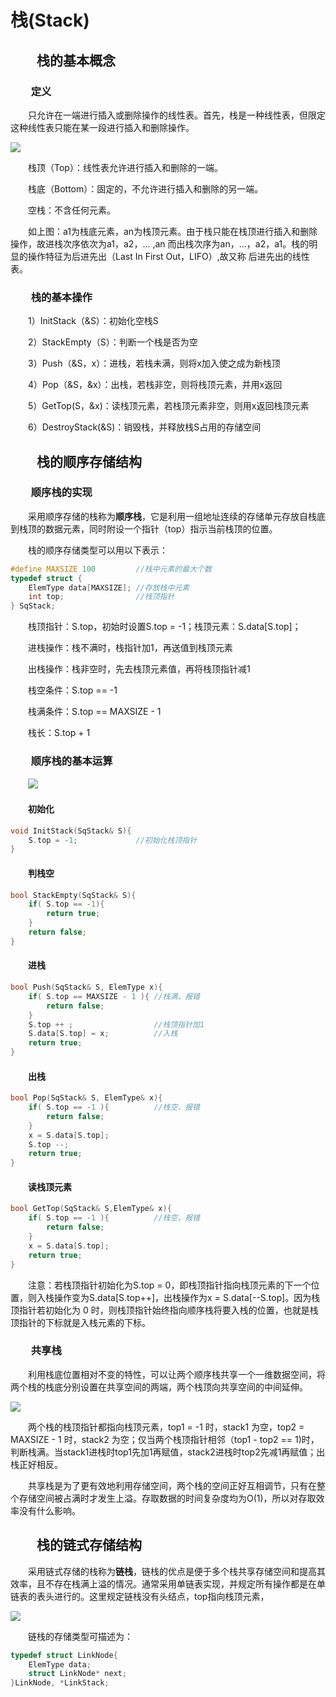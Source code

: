# 栈(Stack)

 

## &emsp;&emsp;栈的基本概念



### &emsp;&emsp;定义

&emsp;&emsp;只允许在一端进行插入或删除操作的线性表。首先，栈是一种线性表，但限定这种线性表只能在某一段进行插入和删除操作。

![](https://xiuxin-1304803037.cos.ap-shanghai.myqcloud.com/栈.jpg)

&emsp;&emsp;栈顶（Top）：线性表允许进行插入和删除的一端。

&emsp;&emsp;栈底（Bottom）：固定的，不允许进行插入和删除的另一端。

&emsp;&emsp;空栈：不含任何元素。

&emsp;&emsp;如上图：a1为栈底元素，an为栈顶元素。由于栈只能在栈顶进行插入和删除操作，故进栈次序依次为a1，a2，... ,an 而出栈次序为an，...，a2，a1。栈的明显的操作特征为后进先出（Last In First Out，LIFO）,故又称 后进先出的线性表。

### &emsp;&emsp;栈的基本操作

&emsp;&emsp;1）InitStack（&S）：初始化空栈S

&emsp;&emsp;2）StackEmpty（S）：判断一个栈是否为空

&emsp;&emsp;3）Push（&S，x）：进栈，若栈未满，则将x加入使之成为新栈顶

&emsp;&emsp;4）Pop（&S，&x）：出栈，若栈非空，则将栈顶元素，并用x返回

&emsp;&emsp;5）GetTop(S，&x)：读栈顶元素，若栈顶元素非空，则用x返回栈顶元素

&emsp;&emsp;6）DestroyStack(&S)：销毁栈，并释放栈S占用的存储空间



## &emsp;&emsp;栈的顺序存储结构



### &emsp;&emsp;顺序栈的实现

&emsp;&emsp;采用顺序存储的栈称为**顺序栈**，它是利用一组地址连续的存储单元存放自栈底到栈顶的数据元素，同时附设一个指针（top）指示当前栈顶的位置。

&emsp;&emsp;栈的顺序存储类型可以用以下表示：

```cpp
#define MAXSIZE 100			//栈中元素的最大个数
typedef struct {
    ElemType data[MAXSIZE];	//存放栈中元素
    int top;				//栈顶指针
} SqStack;
```

&emsp;&emsp;栈顶指针：S.top，初始时设置S.top = -1；栈顶元素：S.data[S.top]；

&emsp;&emsp;进栈操作：栈不满时，栈指针加1，再送值到栈顶元素

&emsp;&emsp;出栈操作：栈非空时，先去栈顶元素值，再将栈顶指针减1

&emsp;&emsp;栈空条件：S.top == -1

&emsp;&emsp;栈满条件：S.top == MAXSIZE - 1

&emsp;&emsp;栈长：S.top + 1



### &emsp;&emsp;顺序栈的基本运算

&emsp;&emsp;![](https://xiuxin-1304803037.cos.ap-shanghai.myqcloud.com/进栈.jpg)

#### &emsp;&emsp;初始化

```cpp
void InitStack(SqStack& S){
    S.top = -1;				//初始化栈顶指针
}
```

#### &emsp;&emsp;判栈空

```cpp
bool StackEmpty(SqStack& S){
	if( S.top == -1){
        return true;
    }
    return false;
}
```

#### &emsp;&emsp;进栈

```cpp
bool Push(SqStack& S, ElemType x){
    if( S.top == MAXSIZE - 1 ){	//栈满，报错
        return false;        
    }
    S.top ++ ;					//栈顶指针加1
    S.data[S.top] = x;			//入栈
    return true;
}
```

#### &emsp;&emsp;出栈

```cpp
bool Pop(SqStack& S, ElemType& x){
    if( S.top == -1 ){			//栈空，报错
        return false;
    }
    x = S.data[S.top];
    S.top --;
    return true;
}
```

#### &emsp;&emsp;读栈顶元素

```cpp
bool GetTop(SqStack& S,ElemType& x){
    if( S.top == -1 ){			//栈空，报错
        return false;
    }
    x = S.data[S.top];
    return true;
}
```

&emsp;&emsp;注意：若栈顶指针初始化为S.top = 0，即栈顶指针指向栈顶元素的下一个位置，则入栈操作变为S.data[S.top++]，出栈操作为x = S.data[--S.top]。因为栈顶指针若初始化为 0 时，则栈顶指针始终指向顺序栈将要入栈的位置，也就是栈顶指针的下标就是入栈元素的下标。

### &emsp;&emsp;共享栈

&emsp;&emsp;利用栈底位置相对不变的特性，可以让两个顺序栈共享一个一维数据空间，将两个栈的栈底分别设置在共享空间的两端，两个栈顶向共享空间的中间延伸。

![](https://xiuxin-1304803037.cos.ap-shanghai.myqcloud.com/共享栈.png)

&emsp;&emsp;两个栈的栈顶指针都指向栈顶元素，top1 = -1 时，stack1 为空，top2 = MAXSIZE - 1 时，stack2 为空；仅当两个栈顶指针相邻（top1 - top2 == 1)时，判断栈满。当stack1进栈时top1先加1再赋值，stack2进栈时top2先减1再赋值；出栈正好相反。

&emsp;&emsp;共享栈是为了更有效地利用存储空间，两个栈的空间正好互相调节，只有在整个存储空间被占满时才发生上溢。存取数据的时间复杂度均为O(1)，所以对存取效率没有什么影响。



## &emsp;&emsp;栈的链式存储结构



&emsp;&emsp;采用链式存储的栈称为**链栈**，链栈的优点是便于多个栈共享存储空间和提高其效率，且不存在栈满上溢的情况。通常采用单链表实现，并规定所有操作都是在单链表的表头进行的。这里规定链栈没有头结点，top指向栈顶元素，

![](https://xiuxin-1304803037.cos.ap-shanghai.myqcloud.com/链栈.jpg)

&emsp;&emsp;链栈的存储类型可描述为：

```cpp
typedef struct LinkNode{
    ElemType data;
    struct LinkNode* next;
}LinkNode, *LinkStack;
```

